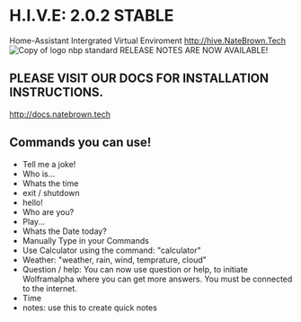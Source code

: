 # H.I.V.E: 2.0.2 STABLE #
Home-Assistant Intergrated Virtual Enviroment
http://hive.NateBrown.Tech
![Copy of logo nbp standard](https://user-images.githubusercontent.com/80300015/119251248-d2a1c500-bbf9-11eb-9053-7e356b2d548c.png)
RELEASE NOTES ARE NOW AVAILABLE!
## PLEASE VISIT OUR DOCS FOR INSTALLATION INSTRUCTIONS.
http://docs.natebrown.tech
## Commands you can use! ##

- Tell me a joke!
- Who is...
- Whats the time
- exit / shutdown
- hello!
- Who are you?
- Play... 
- Whats the Date today?
- Manually Type in your Commands
- Use Calculator using the command: "calculator"
- Weather: "weather, rain, wind, temprature, cloud"
- Question / help: You can now use question or help, to initiate Wolframalpha where you can get more answers. You must be connected to the internet.
- Time
- notes: use this to create quick notes



